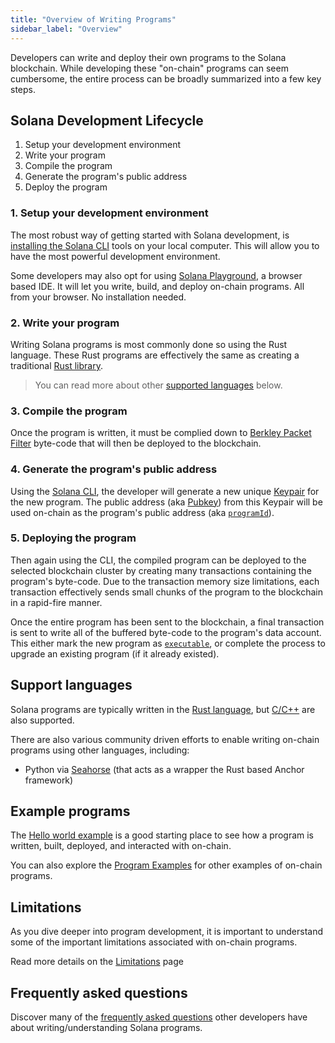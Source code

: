 ```yaml
---
title: "Overview of Writing Programs"
sidebar_label: "Overview"
---
```


Developers can write and deploy their own programs to the Solana blockchain. While developing these "on-chain" programs can seem cumbersome, the entire process can be broadly summarized into a few key steps.

## Solana Development Lifecycle

1. Setup your development environment
2. Write your program
3. Compile the program
4. Generate the program's public address
5. Deploy the program

### 1. Setup your development environment

The most robust way of getting started with Solana development, is [installing the Solana CLI](./../../cli/install-solana-cli-tools.md) tools on your local computer. This will allow you to have the most powerful development environment.

Some developers may also opt for using [Solana Playground](https://beta.solpg.io/), a browser based IDE. It will let you write, build, and deploy on-chain programs. All from your browser. No installation needed.

### 2. Write your program

Writing Solana programs is most commonly done so using the Rust language. These Rust programs are effectively the same as creating a traditional [Rust library](https://doc.rust-lang.org/rust-by-example/crates/lib.html).

> You can read more about other [supported languages](#support-languages) below.

### 3. Compile the program

Once the program is written, it must be complied down to [Berkley Packet Filter](./faq.md#berkeley-packet-filter-bpf) byte-code that will then be deployed to the blockchain.

### 4. Generate the program's public address

Using the [Solana CLI](./../../cli/install-solana-cli-tools.md), the developer will generate a new unique [Keypair](./../../terminology.md#keypair) for the new program. The public address (aka [Pubkey](./../../terminology.md#public-key-pubkey)) from this Keypair will be used on-chain as the program's public address (aka [`programId`](./../../terminology.md#program-id)).

### 5. Deploying the program

Then again using the CLI, the compiled program can be deployed to the selected blockchain cluster by creating many transactions containing the program's byte-code. Due to the transaction memory size limitations, each transaction effectively sends small chunks of the program to the blockchain in a rapid-fire manner.

Once the entire program has been sent to the blockchain, a final transaction is sent to write all of the buffered byte-code to the program's data account. This either mark the new program as [`executable`](./../programming-model/accounts.md#executable), or complete the process to upgrade an existing program (if it already existed).

## Support languages

Solana programs are typically written in the [Rust language](./developing-rust.md), but [C/C++](./developing-c.md) are also supported.

There are also various community driven efforts to enable writing on-chain programs using other languages, including:

- Python via [Seahorse](https://seahorse-lang.org/) (that acts as a wrapper the Rust based Anchor framework)

## Example programs

The [Hello world example](examples.md#helloworld) is a good starting place to see how a program is written, built, deployed, and interacted with on-chain.

You can also explore the [Program Examples](./examples.md) for other examples of on-chain programs.

## Limitations

As you dive deeper into program development, it is important to understand some of the important limitations associated with on-chain programs.

Read more details on the [Limitations](./limitations.md) page

## Frequently asked questions

Discover many of the [frequently asked questions](./faq.md) other developers have about writing/understanding Solana programs.
